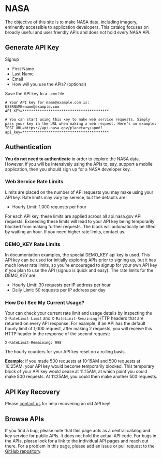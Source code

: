 # NASA

The objective of this [site](https://api.nasa.gov/) is to make NASA data, including imagery, eminently accessible to application developers. This catalog focuses on broadly useful and user friendly APIs and does not hold every NASA API.

## Generate API Key

Signup

- First Name
- Last Name
- Email
- How will you use the APIs? (optional)

Save the API key to a `.env` file

    # Your API key for name@example.com is:
    USERNAME=name@example.com
    API_KEY=****************************************

    # You can start using this key to make web service requests. Simply pass your key in the URL when making a web request. Here's an example:
    TEST_URL=https://api.nasa.gov/planetary/apod?api_key=****************************************

## Authentication

**You do not need to authenticate** in order to explore the NASA data. However, if you will be intensively using the APIs to, say, support a mobile application, then you should sign up for a NASA developer key.

### Web Service Rate Limits

Limits are placed on the number of API requests you may make using your API key. Rate limits may vary by service, but the defaults are:

-   Hourly Limit: 1,000 requests per hour

For each API key, these limits are applied across all api.nasa.gov API requests. Exceeding these limits will lead to your API key being temporarily blocked from making further requests. The block will automatically be lifted by waiting an hour. If you need higher rate limits, contact us.

### DEMO\_KEY Rate Limits

In documentation examples, the special DEMO\_KEY api key is used. This API key can be used for initially exploring APIs prior to signing up, but it has much lower rate limits, so you’re encouraged to signup for your own API key if you plan to use the API (signup is quick and easy). The rate limits for the DEMO\_KEY are:

- Hourly Limit: 30 requests per IP address per hour
- Daily Limit: 50 requests per IP address per day

### How Do I See My Current Usage?

Your can check your current rate limit and usage details by inspecting the `X-RateLimit-Limit` and `X-RateLimit-Remaining` HTTP headers that are returned on every API response. For example, if an API has the default hourly limit of 1,000 request, after making 2 requests, you will receive this HTTP header in the response of the second request:

`X-RateLimit-Remaining: 998`

The hourly counters for your API key reset on a rolling basis.

**Example**: If you made 500 requests at 10:15AM and 500 requests at 10:25AM, your API key would become temporarily blocked. This temporary block of your API key would cease at 11:15AM, at which point you could make 500 requests. At 11:25AM, you could then make another 500 requests.

## API Key Recovery

Please [contact us](mailto:nasa-data@lists.arc.nasa.gov) for help recovering an old API key!

## Browse APIs

If you find a bug, please note that this page acts as a central catalog and key service for public APIs. It does not hold the actual API code. For bugs in the APIs, please look for a link to the individual API pages and reach out there. For a problem in this page, please add an issue or pull request to the [GitHub repository](https://github.com/nasa/api-docs).
